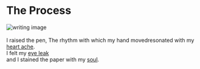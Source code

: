 #  The Process
![writing image](https://d5wt70d4gnm1t.cloudfront.net/media/a-s/articles/2331-895951488637/dont-say-deleuze-how-to-write-a-good-artist-statement-900x450-c.jpg) 
<br />
<br />
I raised the pen, 
The rhythm with which my hand movedresonated with my [heart ache](https://en.wikipedia.org/wiki/Pain).<br />
I felt my [eye leak](https://en.wikipedia.org/wiki/Crying) <br />
and I stained the paper with my [soul](https://en.wikipedia.org/wiki/Emotion).<br />
